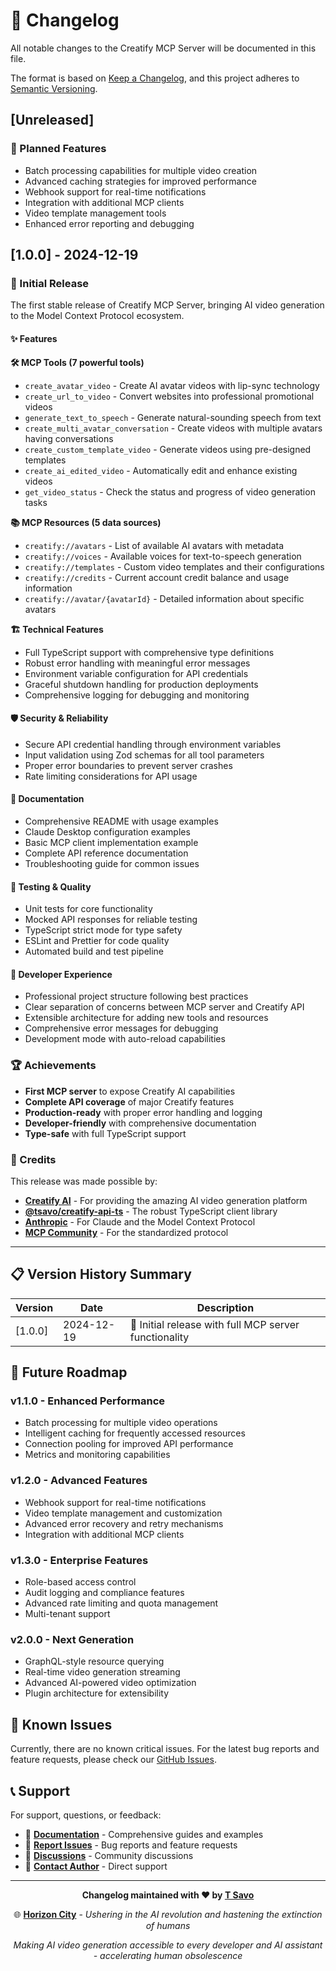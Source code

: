 # 📝 Changelog

All notable changes to the Creatify MCP Server will be documented in this file.

The format is based on [Keep a Changelog](https://keepachangelog.com/en/1.0.0/),
and this project adheres to [Semantic Versioning](https://semver.org/spec/v2.0.0.html).

## [Unreleased]

### 🚀 Planned Features
- Batch processing capabilities for multiple video creation
- Advanced caching strategies for improved performance
- Webhook support for real-time notifications
- Integration with additional MCP clients
- Video template management tools
- Enhanced error reporting and debugging

## [1.0.0] - 2024-12-19

### 🎉 Initial Release

The first stable release of Creatify MCP Server, bringing AI video generation to the Model Context Protocol ecosystem.

#### ✨ Features

**🛠️ MCP Tools (7 powerful tools)**
- `create_avatar_video` - Create AI avatar videos with lip-sync technology
- `create_url_to_video` - Convert websites into professional promotional videos
- `generate_text_to_speech` - Generate natural-sounding speech from text
- `create_multi_avatar_conversation` - Create videos with multiple avatars having conversations
- `create_custom_template_video` - Generate videos using pre-designed templates
- `create_ai_edited_video` - Automatically edit and enhance existing videos
- `get_video_status` - Check the status and progress of video generation tasks

**📚 MCP Resources (5 data sources)**
- `creatify://avatars` - List of available AI avatars with metadata
- `creatify://voices` - Available voices for text-to-speech generation
- `creatify://templates` - Custom video templates and their configurations
- `creatify://credits` - Current account credit balance and usage information
- `creatify://avatar/{avatarId}` - Detailed information about specific avatars

**🏗️ Technical Features**
- Full TypeScript support with comprehensive type definitions
- Robust error handling with meaningful error messages
- Environment variable configuration for API credentials
- Graceful shutdown handling for production deployments
- Comprehensive logging for debugging and monitoring

#### 🛡️ Security & Reliability
- Secure API credential handling through environment variables
- Input validation using Zod schemas for all tool parameters
- Proper error boundaries to prevent server crashes
- Rate limiting considerations for API usage

#### 📖 Documentation
- Comprehensive README with usage examples
- Claude Desktop configuration examples
- Basic MCP client implementation example
- Complete API reference documentation
- Troubleshooting guide for common issues

#### 🧪 Testing & Quality
- Unit tests for core functionality
- Mocked API responses for reliable testing
- TypeScript strict mode for type safety
- ESLint and Prettier for code quality
- Automated build and test pipeline

#### 🔧 Developer Experience
- Professional project structure following best practices
- Clear separation of concerns between MCP server and Creatify API
- Extensible architecture for adding new tools and resources
- Comprehensive error messages for debugging
- Development mode with auto-reload capabilities

### 🏆 Achievements

- **First MCP server** to expose Creatify AI capabilities
- **Complete API coverage** of major Creatify features
- **Production-ready** with proper error handling and logging
- **Developer-friendly** with comprehensive documentation
- **Type-safe** with full TypeScript support

### 🙏 Credits

This release was made possible by:
- **[Creatify AI](https://creatify.ai)** - For providing the amazing AI video generation platform
- **[@tsavo/creatify-api-ts](https://www.npmjs.com/package/@tsavo/creatify-api-ts)** - The robust TypeScript client library
- **[Anthropic](https://www.anthropic.com)** - For Claude and the Model Context Protocol
- **[MCP Community](https://github.com/modelcontextprotocol)** - For the standardized protocol

---

## 📋 Version History Summary

| Version | Date | Description |
|---------|------|-------------|
| [1.0.0] | 2024-12-19 | 🎉 Initial release with full MCP server functionality |

## 🔮 Future Roadmap

### v1.1.0 - Enhanced Performance
- Batch processing for multiple video operations
- Intelligent caching for frequently accessed resources
- Connection pooling for improved API performance
- Metrics and monitoring capabilities

### v1.2.0 - Advanced Features
- Webhook support for real-time notifications
- Video template management and customization
- Advanced error recovery and retry mechanisms
- Integration with additional MCP clients

### v1.3.0 - Enterprise Features
- Role-based access control
- Audit logging and compliance features
- Advanced rate limiting and quota management
- Multi-tenant support

### v2.0.0 - Next Generation
- GraphQL-style resource querying
- Real-time video generation streaming
- Advanced AI-powered video optimization
- Plugin architecture for extensibility

## 🐛 Known Issues

Currently, there are no known critical issues. For the latest bug reports and feature requests, please check our [GitHub Issues](https://github.com/TSavo/creatify-mcp/issues).

## 📞 Support

For support, questions, or feedback:

- 📖 **[Documentation](https://github.com/TSavo/creatify-mcp#readme)** - Comprehensive guides and examples
- 🐛 **[Report Issues](https://github.com/TSavo/creatify-mcp/issues)** - Bug reports and feature requests
- 💬 **[Discussions](https://github.com/TSavo/creatify-mcp/discussions)** - Community discussions
- 📧 **[Contact Author](mailto:listentomy@nefariousplan.com)** - Direct support

---

<div align="center">

**Changelog maintained with ❤️ by [T Savo](mailto:listentomy@nefariousplan.com)**

🌐 **[Horizon City](https://www.horizon-city.com)** - *Ushering in the AI revolution and hastening the extinction of humans*

*Making AI video generation accessible to every developer and AI assistant - accelerating human obsolescence*

</div>
